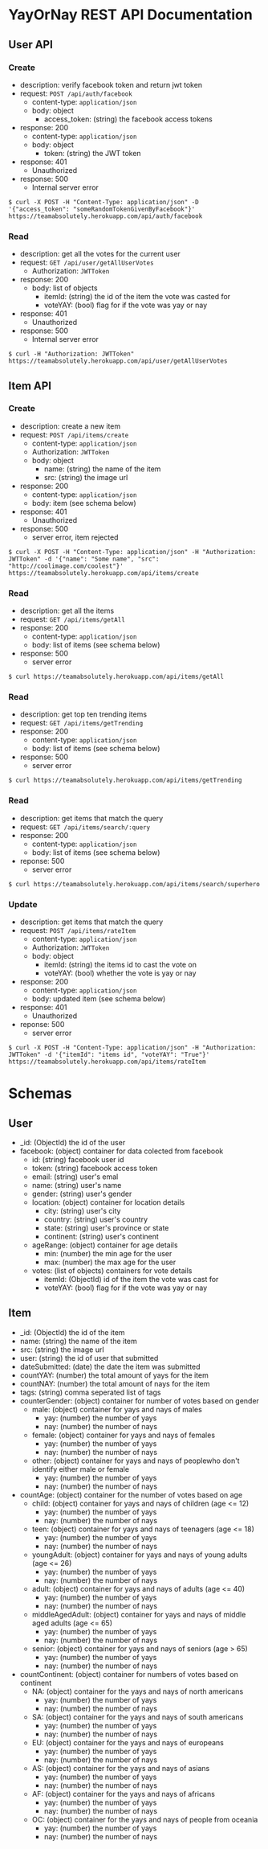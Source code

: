 # YayOrNay REST API Documentation

## User API

### Create

- description: verify facebook token and return jwt token
- request: `POST /api/auth/facebook`
    - content-type: `application/json`
    - body: object
      - access_token: (string) the facebook access tokens
- response: 200
    - content-type: `application/json`
    - body: object
      - token: (string) the JWT token
- response: 401
    - Unauthorized
- response: 500
    - Internal server error

``` 
$ curl -X POST -H "Content-Type: application/json" -D '{"access_token": "someRandomTokenGivenByFacebook"}' https://teamabsolutely.herokuapp.com/api/auth/facebook
```

### Read
- description: get all the votes for the current user
- request: `GET /api/user/getAllUserVotes`
    - Authorization: `JWTToken`
- response: 200
    - body: list of objects
        - itemId: (string) the id of the item the vote was casted for
        - voteYAY: (bool) flag for if the vote was yay or nay
- response: 401
    - Unauthorized
- response: 500
    - Internal server error

```
$ curl -H "Authorization: JWTToken" https://teamabsolutely.herokuapp.com/api/user/getAllUserVotes
```


## Item API

### Create

- description: create a new item
- request: `POST /api/items/create`
    - content-type: `application/json`
    - Authorization: `JWTToken`
    - body: object
      - name: (string) the name of the item
      - src: (string) the image url
- response: 200
    - content-type: `application/json`
    - body: item (see schema below)
- response: 401
    - Unauthorized
- response: 500
    - server error, item rejected

``` 
$ curl -X POST -H "Content-Type: application/json" -H "Authorization: JWTToken" -d '{"name": "Some name", "src": "http://coolimage.com/coolest"}' https://teamabsolutely.herokuapp.com/api/items/create
```

### Read

- description: get all the items
- request: `GET /api/items/getAll`
- response: 200
    - content-type: `application/json`
    - body: list of items (see schema below)
- response: 500
    - server error

``` 
$ curl https://teamabsolutely.herokuapp.com/api/items/getAll
```

### Read

- description: get top ten trending items
- request: `GET /api/items/getTrending`
- response: 200
    - content-type: `application/json`
    - body: list of items (see schema below)
- response: 500
    - server error

``` 
$ curl https://teamabsolutely.herokuapp.com/api/items/getTrending
```

### Read

- description: get items that match the query
- request: `GET /api/items/search/:query`
- response: 200
    - content-type: `application/json`
    - body: list of items (see schema below)
- reponse: 500
    - server error

```
$ curl https://teamabsolutely.herokuapp.com/api/items/search/superhero
```

### Update

- description: get items that match the query
- request: `POST /api/items/rateItem`
    - content-type: `application/json`
    - Authorization: `JWTToken`
    - body: object
        - itemId: (string) the items id to cast the vote on
        - voteYAY: (bool) whether the vote is yay or nay
- response: 200
    - content-type: `application/json`
    - body: updated item (see schema below)
- response: 401
    - Unauthorized
- reponse: 500
    - server error

```
$ curl -X POST -H "Content-Type: application/json" -H "Authorization: JWTToken" -d '{"itemId": "items id", "voteYAY": "True"}' https://teamabsolutely.herokuapp.com/api/items/rateItem
```

# Schemas

## User
- _id: (ObjectId) the id of the user
- facebook: (object) container for data colected from facebook
    - id: (string) facebook user id
    - token: (string) facebook access token
    - email: (string) user's emal
    - name: (string) user's name
    - gender: (string) user's gender
    - location: (object) container for location details
        - city: (string) user's city
        - country: (string) user's country
        - state: (string) user's province or state
        - continent: (string) user's continent
    - ageRange: (object) container for age details
        - min: (number) the min age for the user
        - max: (number) the max age for the user
    - votes: (list of objects) containers for vote details
        - itemId: (ObjectId) id of the item the vote was cast for
        - voteYAY: (bool) flag for if the vote was yay or nay


## Item
- _id: (ObjectId) the id of the item
- name: (string) the name of the item
- src: (string) the image url
- user: (string) the id of user that submitted
- dateSubmitted: (date) the date the item was submitted
- countYAY: (number) the total amount of yays for the item
- countNAY: (number) the total amount of nays for the item
- tags: (string) comma seperated list of tags
- counterGender: (object) container for number of votes based on gender
    - male: (object) container for yays and nays of males
        - yay: (number) the number of yays
        - nay: (number) the number of nays
    - female: (object) container for yays and nays of females
        - yay: (number) the number of yays
        - nay: (number) the number of nays
    - other: (object) container for yays and nays of peoplewho don't identify either male or female
        - yay: (number) the number of yays
        - nay: (number) the number of nays
- countAge: (object) container for the number of votes based on age
    - child: (object) container for yays and nays of children (age <= 12)
        - yay: (number) the number of yays
        - nay: (number) the number of nays
    - teen: (object) container for yays and nays of teenagers (age <= 18)
        - yay: (number) the number of yays
        - nay: (number) the number of nays
    - youngAdult: (object) container for yays and nays of young adults (age <= 26)
        - yay: (number) the number of yays
        - nay: (number) the number of nays
    - adult: (object) container for yays and nays of adults (age <= 40)
        - yay: (number) the number of yays
        - nay: (number) the number of nays
    - middleAgedAdult: (object) container for yays and nays of middle aged adults (age <= 65)
        - yay: (number) the number of yays
        - nay: (number) the number of nays
    - senior: (object) container for yays and nays of seniors (age > 65)
        - yay: (number) the number of yays
        - nay: (number) the number of nays
- countContinent: (object) container for numbers of votes based on continent
    - NA: (object) container for the yays and nays of north americans
        - yay: (number) the number of yays
        - nay: (number) the number of nays
    - SA: (object) container for the yays and nays of south americans
        - yay: (number) the number of yays
        - nay: (number) the number of nays
    - EU: (object) container for the yays and nays of europeans
        - yay: (number) the number of yays
        - nay: (number) the number of nays
    - AS: (object) container for the yays and nays of asians
        - yay: (number) the number of yays
        - nay: (number) the number of nays
    - AF: (object) container for the yays and nays of africans
        - yay: (number) the number of yays
        - nay: (number) the number of nays
    - OC: (object) container for the yays and nays of people from oceania
        - yay: (number) the number of yays
        - nay: (number) the number of nays